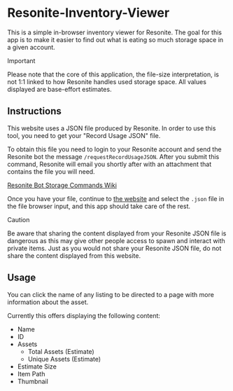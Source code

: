 # Resonite-Inventory-Viewer

This is a simple in-browser inventory viewer for Resonite. The goal for this app is to make it easier to find out what is eating so much storage space in a given account.

> [!IMPORTANT]  
> Please note that the core of this application, the file-size interpretation, is not 1:1 linked to how Resonite handles used storage space. All values displayed are base-effort estimates.

## Instructions

This website uses a JSON file produced by Resonite. In order to use this tool, you need to get your "Record Usage JSON" file.

To obtain this file you need to login to your Resonite account and send the Resonite bot the message `/requestRecordUsageJSON`. After you submit this command, Resonite will email you shortly after with an attachment that contains the file you will need.

[Resonite Bot Storage Commands Wiki](https://wiki.resonite.com/Resonite_bot#Storage_commands)

Once you have your file, continue to [the website](https://armored-dragon.github.io/Resonite-Inventory-Viewer/index) and select the `.json` file in the file browser input, and this app should take care of the rest.

> [!CAUTION]
> Be aware that sharing the content displayed from your Resonite JSON file is dangerous as this may give other people access to spawn and interact with private items. Just as you would not share your Resonite JSON file, do not share the content displayed from this website.

## Usage

You can click the name of any listing to be directed to a page with more information about the asset.

Currently this offers displaying the following content:

- Name
- ID
- Assets
  - Total Assets (Estimate)
  - Unique Assets (Estimate)
- Estimate Size
- Item Path
- Thumbnail